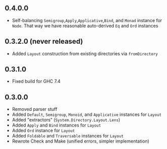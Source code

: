0.4.0.0
-------
* Self-balancing `Semigroup`,`Apply`,`Applicative`,`Bind`, and `Monad` instance for `Node`.
  That way we have reasonable auto-derived `Eq` and `Ord` instances

0.3.2.0 (never released)
-------
* Added `Layout` construction from existing directories via `fromDirectory`

0.3.1.0
-------
* Fixed build for GHC 7.4

0.3.0.0
-------
* Removed parser stuff
* Added `Default`, `Semigroup`, `Monoid`, and `Applicative` instances for `Layout`
* Added "extractors" (`System.Directory.Layout.Lens`)
* Added `Apply` and `Bind` instances for `Layout`
* Added `Ord` instance for `Layout`
* Added `Foldable` and `Traversable` instances for `Layout`
* Rewrote Check and Make (unified errors, simpler implementation)
